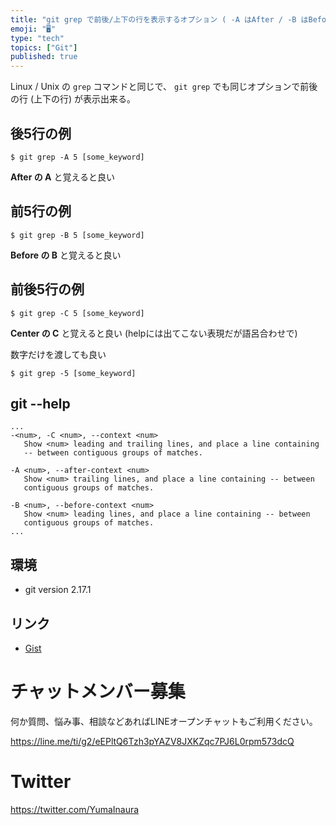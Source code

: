 ```yaml
---
title: "git grep で前後/上下の行を表示するオプション ( -A はAfter / -B はBefore / -C はCenter )"
emoji: "🖥"
type: "tech"
topics: ["Git"]
published: true
---
```


Linux / Unix の `grep` コマンドと同じで、 `git grep` でも同じオプションで前後の行 (上下の行) が表示出来る。

## 後5行の例

```
$ git grep -A 5 [some_keyword]
```

**After の A** と覚えると良い

## 前5行の例

```
$ git grep -B 5 [some_keyword]
```

**Before の B** と覚えると良い

## 前後5行の例

```
$ git grep -C 5 [some_keyword]
```

**Center の C** と覚えると良い
(helpには出てこない表現だが語呂合わせで)



数字だけを渡しても良い

```
$ git grep -5 [some_keyword]
```


## git --help

```
...
-<num>, -C <num>, --context <num>
   Show <num> leading and trailing lines, and place a line containing
   -- between contiguous groups of matches.

-A <num>, --after-context <num>
   Show <num> trailing lines, and place a line containing -- between
   contiguous groups of matches.

-B <num>, --before-context <num>
   Show <num> leading lines, and place a line containing -- between
   contiguous groups of matches.
...
```

## 環境

- git version 2.17.1

## リンク

- [Gist](https://gist.github.com/YumaInaura/139dc0d1b8a1fcded5636673b011829d)








<!-- Update From Qiita API -->

# チャットメンバー募集


何か質問、悩み事、相談などあればLINEオープンチャットもご利用ください。

https://line.me/ti/g2/eEPltQ6Tzh3pYAZV8JXKZqc7PJ6L0rpm573dcQ





# Twitter


https://twitter.com/YumaInaura


<!-- Update From Qiita API -->


